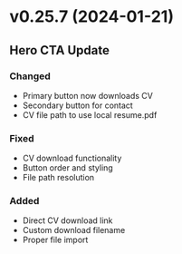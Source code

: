 # v0.25.7 (2024-01-21)

## Hero CTA Update

### Changed
- Primary button now downloads CV
- Secondary button for contact
- CV file path to use local resume.pdf

### Fixed
- CV download functionality
- Button order and styling
- File path resolution

### Added
- Direct CV download link
- Custom download filename
- Proper file import
